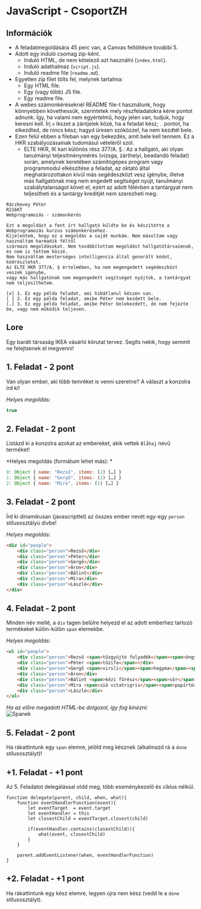 # JavaScript - CsoportZH

## Információk
- A feladatmegoldására 45 perc van, a Canvas feltöltésre további 5.
- Adott egy induló csomag zip-ként.
    - Induló HTML, de nem kötelező azt használni (`index.html`).
    - Induló adathalmaz (`script.js`).
    - Induló readme file (`readme.md`).
- Egyetlen zip filet tölts fel, melynek tartalma:
    - Egy HTML file.
    - Egy (vagy több) JS file.
    - Egy readme file.
- A webes számonkéréseknél README file-t használunk, hogy könnyebben követhessük, szerintetek mely részfeladatokra kéne pontot adnunk. Így, ha valami nem egyértelmű, hogy jelen van, tudjuk, hogy keresni kell. Írj `x` ikszet a zárójelek közé, ha a feladat kész; `.` pontot, ha elkezdted, de nincs kész; hagyd üresen szóközzel, ha nem kezdtél bele.
- Ezen felül ebben a fileban van egy bekezdés, amit bele kell tennem. Ez a HKR szabályozásainak tudomásul vételéről szól.
    - ELTE HKR, IK kari különös rész 377/A. § : Az a hallgató, aki olyan tanulmányi teljesítménymérés (vizsga, zárthelyi, beadandó feladat) során, amelynek keretében számítógépes program vagy programmodul elkészítése a feladat, az oktató által meghatározottakon kívül más segédeszközt vesz igénybe, illetve más hallgatónak meg nem engedett segítséget nyújt, tanulmányi szabálytalanságot követ el, ezért az adott félévben a tantárgyat nem teljesítheti és a tantárgy kreditjét nem szerezheti meg.
```
Ráczkevey Péter
R216KT
Webprogramozás - számonkérés

Ezt a megoldást a fent írt hallgató küldte be és készítette a Webprogramozás kurzus számonkéréséhez.
Kijelentem, hogy ez a megoldás a saját munkám. Nem másoltam vagy használtam harmadik féltől 
származó megoldásokat. Nem továbbítottam megoldást hallgatótársaimnak, és nem is tettem közzé. 
Nem használtam mesterséges intelligencia által generált kódot, kódrészletet.
Az ELTE HKR 377/A. § értelmében, ha nem megengedett segédeszközt veszek igénybe,
vagy más hallgatónak nem megengedett segítséget nyújtok, a tantárgyat nem teljesíthetem.

[x] 1. Ez egy példa feladat, ami hibátlanul készen van.
[ ] 2. Ez egy példa feladat, amibe Péter nem kezdett bele.
[.] 3. Ez egy példa feladat, amibe Péter belekezdett, de nem fejezte be, vagy nem működik teljesen.
```

## Lore
Egy baráti társaság IKEA vásárló körutat tervez. Segíts nekik, hogy semmit ne felejtsenek el megvenni!

## 1. Feladat - 2 pont
Van olyan ember, aki több temréket is venni szeretne? A választ a konzolra írd ki!

*Helyes megoldás:*
```js
true
```

## 2. Feladat - 2 pont
Listázd ki a konzolra azokat az embereket, akik vettek `Blåhaj` nevű terméket!

*Helyes megoldás (formátum lehet más): *
```js
0: Object { name: "Rezső", items: (2) […] }
1: Object { name: "Gergő", items: (2) […] }
2: Object { name: "Míra", items: (1) […] }
```

## 3. Feladat - 2 pont
Írd ki dinamikusan (javascripttel) az összes ember nevét egy-egy `person` stílusosztályú divbe!

*Helyes megoldás:*
```html
<div id="people">
    <div class="person">Rezső</div>
    <div class="person">Péter</div>
    <div class="person">Gergő</div>
    <div class="person">Áron</div>
    <div class="person">Bálint</div>
    <div class="person">Míra</div>
    <div class="person">László</div>
</div>
```

## 4. Feladat - 2 pont
Minden név mellé, a `div` tagen belülre helyezd el az adott emberhez tartozó termékeket külön-külön `span` elemekbe.

*Helyes megoldás:*
```html
<ul id="people">
    <div class="person">Rezső <span>tűzgyújtó folyadék</span><span>öngyújtó</span><span>szalonna</span><span>kenyér</span></div>
    <div class="person">Péter <span>tűzifa</span></div>
    <div class="person">Gergő <span>virsli</span><span>hagyma</span><span>mustár</span><span>ketchup</span><span>kifli</span></div>
    <div class="person">Áron</div>
    <div class="person">Bálint <span>kézi fűrész</span><span>sör</span><span>papírpohár</span><span>papírtányér</span><span>evőeszköz</span></div>
    <div class="person">Míra <span>sió vitatrigris</span><span>papírtörlő</span></div>
    <div class="person">László</div>
</ul>
```
*Ha az előre megadott HTML-be dolgozol, így fog kinézni:*  
![Spanek](src/spanek.png)

## 5. Feladat - 2 pont
Ha rákattintunk egy `span` elemre, jelöld meg késznek (alkalmazd rá a `done` stílusosztályt)!

## +1. Feladat - +1 pont
Az 5. Feladatot delegálással oldd meg, több eseménykezelő és ciklus nélkül.
```JS
function delegate(parent, child, when, what){
    function eventHandlerFunction(event){
        let eventTarget  = event.target
        let eventHandler = this
        let closestChild = eventTarget.closest(child)

        if(eventHandler.contains(closestChild)){
            what(event, closestChild)
        }
    }

    parent.addEventListener(when, eventHandlerFunction)
}
```

## +2. Feladat - +1 pont
Ha rákattintunk egy kész elemre, legyen újra nem kész (vedd le a `done` stílusosztályt).